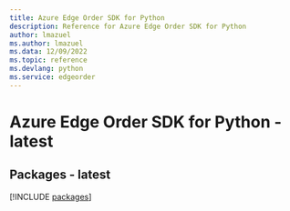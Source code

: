 ```yaml
---
title: Azure Edge Order SDK for Python
description: Reference for Azure Edge Order SDK for Python
author: lmazuel
ms.author: lmazuel
ms.data: 12/09/2022
ms.topic: reference
ms.devlang: python
ms.service: edgeorder
---
```

# Azure Edge Order SDK for Python - latest
## Packages - latest
[!INCLUDE [packages](edge-order-index.md)]